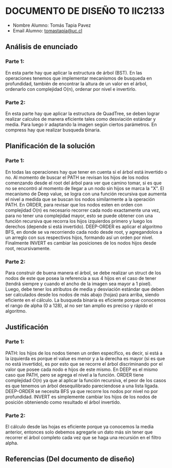 # DOCUMENTO DE DISEÑO T0 IIC2133

- Nombre Alumno: Tomás Tapia Pavez
- Email Alumno: tomastapia@uc.cl

## Análisis de enunciado

### Parte 1:
En esta parte hay que aplicar la estructura de árbol (BST). En las operaciones tenemos que implementar mecanismos de busqueda en profundidad, también de encontrar la altura de un valor en el árbol, ordenarlo con complejidad O(n), ordenar por nivel e invertirlo.

### Parte 2:
En esta parte hay que aplicar la estructura de QuadTree, se deben lograr realizar calculos de manera eficiente tales como desviación estándar y media. Para luego ir adaptando la imagen según ciertos parámetros. En compress hay que realizar busqueda binaria.

## Planificación de la solución

### Parte 1:
En todas las operaciones hay que tener en cuenta si el árbol está invertido o no. Al momento de buscar el PATH se revisan los hijos de los nodos comenzando desde el root del árbol para ver que camino tomar, si es que no se encontró al momento de llegar a un nodo sin hijos se marca la "X". El mecanismo de Deep value, se logra con una función recursiva que aumenta el nivel a medida que se buscan los nodos similarmente a la operación PATH. En ORDER, para revisar que los nodos esten en orden con complejidad O(n) es necesario recorrer cada nodo exactamente una vez, para no tener una complejidad mayor, esto se puede obtener con una función recursiva que recorra los hijos izquierdos primero y luego los derechos (depende si está invertido). DEEP-ORDER es aplicar el algoritmo BFS, en donde se va recorriendo cada nodo desde root, y agregandolos a un arreglo con sus respectivos hijos, formando así un orden por nivel. Finalmente INVERT es cambiar las posiciones de los nodos hijos desde root, recursivamente.

### Parte 2:
Para construir de buena manera el árbol, se debe realizar un struct de los nodos de este que posea la referencia a sus 4 hijos en el caso de tener (tendrá siempre y cuando el ancho de la imagen sea mayor a 1 pixel). Luego, debe tener los atributos de media y desviación estándar que deben ser calculados desde los nodos de más abajo (hojas) para arriba, siendo eficiente en el cálculo. La busqueda binaria es eficiente porque conocemos el rango de alpha (0 a 128), al no ser tan amplio es preciso y rápido el algoritmo.

## Justificación

### Parte 1:
PATH: los hijos de los nodos tienen un orden específico, es decir, si está a la izquierda es porque el value es menor y a la derecha es mayor (si es que no está invertido), es por esto que se recorre el árbol discriminando por el valor que posee cada nodo e hijos de este mismo. En DEEP es el mismo caso que PATH, pero se agrega el nivel a la función. ORDER tiene complejidad O(n) ya que al aplicar la función recursiva, el peor de los casos es que tenemos un árbol desequilibrado pareciendose a una lista ligada. DEEP-ORDER se necesita BFS ya que recorre los nodos por nivel no por profundidad. INVERT es simplemente cambiar los hijos de los nodos de posición obteniendo como resultado el árbol invertido.

### Parte 2:
El cálculo desde las hojas es eficiente porque ya conocemos la media anterior, entonces solo debemos agregarle un dato más sin tener que recorrer el árbol completo cada vez que se haga una recursión en el filtro alpha.  

## Referencias (Del documento de diseño)

<!-- Enlace para bonus https://bonus.iic2133.org/redeem?code=5sp6k30bgq5nfb6  -->